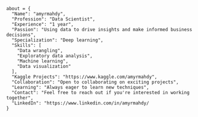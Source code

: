 ```
about = {
  "Name": "amyrmahdy",
  "Profession": "Data Scientist",
  "Experience": "1 year",
  "Passion": "Using data to drive insights and make informed business decisions",
  "Specialization": "Deep learning",
  "Skills": [
    "Data wrangling",
    "Exploratory data analysis",
    "Machine learning",
    "Data visualization"
  ],
  "Kaggle Projects": "https://www.kaggle.com/amyrmahdy", 
  "Collaboration": "Open to collaborating on exciting projects",
  "Learning": "Always eager to learn new techniques",
  "Contact": "Feel free to reach out if you're interested in working together",
  "LinkedIn": "https://www.linkedin.com/in/amyrmahdy/
}
```

<!---
amyrmahdy/amyrmahdy is a ✨ special ✨ repository because its `README.md` (this file) appears on your GitHub profile.
You can click the Preview link to take a look at your changes.
--->
